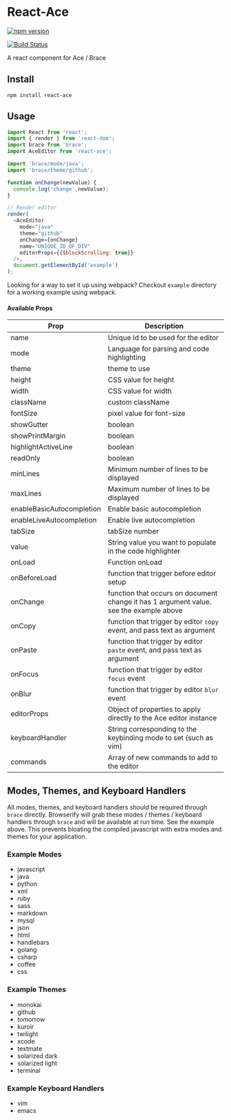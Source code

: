 # React-Ace

[![npm version](https://badge.fury.io/js/react-ace.svg)](http://badge.fury.io/js/react-ace)

[![Build Status](https://travis-ci.org/securingsincity/react-ace.svg)](https://travis-ci.org/securingsincity/react-ace)

A react component for Ace / Brace

## Install

`npm install react-ace`

## Usage

```javascript
import React from 'react';
import { render } from 'react-dom';
import brace from 'brace';
import AceEditor from 'react-ace';

import 'brace/mode/java';
import 'brace/theme/github';

function onChange(newValue) {
  console.log('change',newValue);
}

// Render editor
render(
  <AceEditor
    mode="java"
    theme="github"
    onChange={onChange}
    name="UNIQUE_ID_OF_DIV"
    editorProps={{$blockScrolling: true}}
  />,
  document.getElementById('example')
);
```

Looking for a way to set it up using webpack? Checkout `example` directory for a working example using webpack.


#### Available Props

|Prop|Description|
|-----|----------|
|name| Unique Id to be used for the editor|
|mode| Language for parsing and code highlighting|
|theme| theme to use|
|height| CSS value for height|
|width| CSS value for width|
|className|custom className|
|fontSize| pixel value for font-size|
|showGutter| boolean|
|showPrintMargin| boolean|
|highlightActiveLine| boolean|
|readOnly| boolean|
|minLines| Minimum number of lines to be displayed|
|maxLines| Maximum number of lines to be displayed|
|enableBasicAutocompletion| Enable basic autocompletion|
|enableLiveAutocompletion| Enable live autocompletion|
|tabSize| tabSize number|
|value | String value you want to populate in the code highlighter|
|onLoad| Function onLoad|
|onBeforeLoad| function that trigger before editor setup|
|onChange| function that occurs on document change it has 1 argument value. see the example above|
|onCopy| function that trigger by editor `copy` event, and pass text as argument|
|onPaste| function that trigger by editor `paste` event, and pass text as argument|
|onFocus| function that trigger by editor `focus` event|
|onBlur| function that trigger by editor `blur` event|
|editorProps| Object of properties to apply directly to the Ace editor instance|
|keyboardHandler| String corresponding to the keybinding mode to set (such as vim)|
|commands| Array of new commands to add to the editor


## Modes, Themes, and Keyboard Handlers

All modes, themes, and keyboard handlers should be required through ```brace``` directly.  Browserify will grab these modes / themes / keyboard handlers through ```brace``` and will be available at run time.  See the example above.  This prevents bloating the compiled javascript with extra modes and themes for your application.

### Example Modes

* javascript
* java
* python
* xml
* ruby
* sass
* markdown
* mysql
* json
* html
* handlebars
* golang
* csharp
* coffee
* css

### Example Themes

* monokai
* github
* tomorrow
* kuroir
* twilight
* xcode
* textmate
* solarized dark
* solarized light
* terminal

### Example Keyboard Handlers

* vim
* emacs
